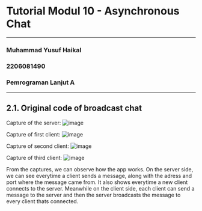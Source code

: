 # Tutorial Modul 10 - Asynchronous Chat
---
### Muhammad Yusuf Haikal
### 2206081490
### Pemrograman Lanjut A
---

## 2.1. Original code of broadcast chat
Capture of the server:
![image](https://github.com/ternaksapi/modul10_tutorial2_chat/assets/116947973/388f0b52-d4a5-45f8-8b8c-950b62a7fea2)

Capture of first client:
![image](https://github.com/ternaksapi/modul10_tutorial2_chat/assets/116947973/380f5c52-f996-4064-b368-7accd5baf037)

Capture of second client:
![image](https://github.com/ternaksapi/modul10_tutorial2_chat/assets/116947973/0a757cfb-4917-43e8-8e68-ad287ee54458)

Capture of third client:
![image](https://github.com/ternaksapi/modul10_tutorial2_chat/assets/116947973/b3ef036c-c08e-47e6-8e83-bacd8de00731)

From the captures, we can observe how the app works. On the server side, we can see everytime a client sends a message, along with the adress and port where the message came from. It also shows everytime a new client connects to the server. Meanwhile on the client side, each client can send a message to the server and then the server broadcasts the message to every client thats connected.

